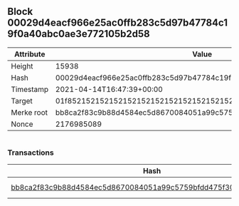 ## Block 00029d4eacf966e25ac0ffb283c5d97b47784c19f0a40abc0ae3e772105b2d58

Attribute | Value
--- | ---
Height | 15938
Hash | 00029d4eacf966e25ac0ffb283c5d97b47784c19f0a40abc0ae3e772105b2d58
Timestamp | 2021-04-14T16:47:39+00:00
Target | 01f8521521521521521521521521521521521521521521521521521521521521
Merke root | bb8ca2f83c9b88d4584ec5d8670084051a99c5759bfdd475f3059409230dae02
Nonce | 2176985089

```

```

### Transactions

Hash | Amount
--- | ---
[bb8ca2f83c9b88d4584ec5d8670084051a99c5759bfdd475f3059409230dae02](bb8ca2f83c9b88d4584ec5d8670084051a99c5759bfdd475f3059409230dae02.md) | 10.00000000 SKEPTI 
